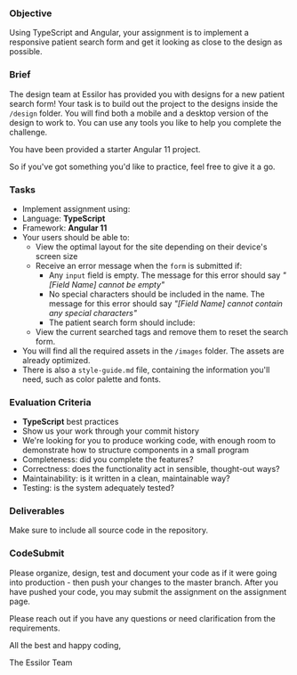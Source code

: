 ### Objective

Using TypeScript and Angular, your assignment is to implement a responsive patient search form and get it looking as close to the design as possible. 

### Brief

The design team at Essilor has provided you with designs for a new patient search form! 
Your task is to build out the project to the designs inside the `/design` folder. 
You will find both a mobile and a desktop version of the design to work to. 
You can use any tools you like to help you complete the challenge. 

You have been provided a starter Angular 11 project.

So if you've got something you'd like to practice, feel free to give it a go.

### Tasks

-   Implement assignment using:
-   Language: **TypeScript**
-   Framework: **Angular 11**
-   Your users should be able to:
    -   View the optimal layout for the site depending on their device's screen size
    -   Receive an error message when the `form` is submitted if:
        -   Any `input` field is empty. The message for this error should say _"[Field Name] cannot be empty"_
        -   No special characters should be included in the name. The message for this error should say _"[Field Name] cannot contain any special characters"_
        -   The patient search form should include:
    -   View the current searched tags and remove them to reset the search form.
-   You will find all the required assets in the `/images` folder. The assets are already optimized.
-   There is also a `style-guide.md` file, containing the information you'll need, such as color palette and fonts.

### Evaluation Criteria

-   **TypeScript** best practices
-   Show us your work through your commit history
-   We're looking for you to produce working code, with enough room to demonstrate how to structure components in a small program
-   Completeness: did you complete the features?
-   Correctness: does the functionality act in sensible, thought-out ways?
-   Maintainability: is it written in a clean, maintainable way?
-   Testing: is the system adequately tested?

### Deliverables

Make sure to include all source code in the repository.

### CodeSubmit

Please organize, design, test and document your code as if it were going into production - then push your changes to the master branch. After you have pushed your code, you may submit the assignment on the assignment page.

Please reach out if you have any questions or need clarification from the requirements.

All the best and happy coding,

The Essilor Team
